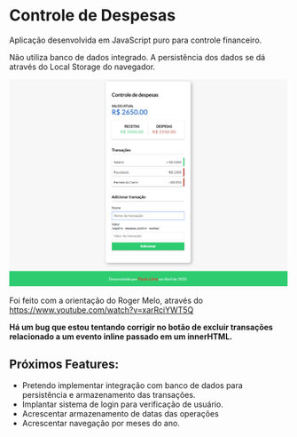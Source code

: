 <h1>Controle de Despesas</h1>

Aplicação desenvolvida em JavaScript puro para controle financeiro. 

Não utiliza banco de dados integrado. A persistência dos dados se dá através do Local Storage do navegador.

<img src="cd1.png">

Foi feito com a orientação do Roger Melo, através do https://www.youtube.com/watch?v=xarRciYWT5Q

<b>Há um bug que estou tentando corrigir no botão de excluir transações relacionado a um evento inline passado em um innerHTML.</b>

<h2>Próximos Features:</h2>
<ul>
  <li>Pretendo implementar integração com banco de dados para persistência e armazenamento das transações.</li>
  <li>Implantar sistema de login para verificação de usuário.</li>
  <li>Acrescentar armazenamento de datas das operações</li>
  <li>Acrescentar navegação por meses do ano.</li>
</ul>
